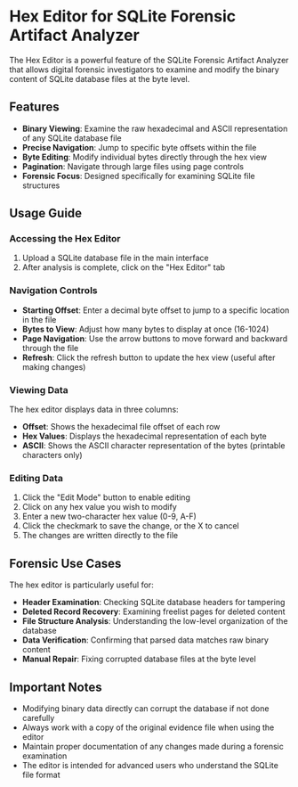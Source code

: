 # Hex Editor for SQLite Forensic Artifact Analyzer

The Hex Editor is a powerful feature of the SQLite Forensic Artifact Analyzer that allows digital forensic investigators to examine and modify the binary content of SQLite database files at the byte level.

## Features

- **Binary Viewing**: Examine the raw hexadecimal and ASCII representation of any SQLite database file
- **Precise Navigation**: Jump to specific byte offsets within the file
- **Byte Editing**: Modify individual bytes directly through the hex view
- **Pagination**: Navigate through large files using page controls
- **Forensic Focus**: Designed specifically for examining SQLite file structures

## Usage Guide

### Accessing the Hex Editor

1. Upload a SQLite database file in the main interface
2. After analysis is complete, click on the "Hex Editor" tab

### Navigation Controls

- **Starting Offset**: Enter a decimal byte offset to jump to a specific location in the file
- **Bytes to View**: Adjust how many bytes to display at once (16-1024)
- **Page Navigation**: Use the arrow buttons to move forward and backward through the file
- **Refresh**: Click the refresh button to update the hex view (useful after making changes)

### Viewing Data

The hex editor displays data in three columns:
- **Offset**: Shows the hexadecimal file offset of each row
- **Hex Values**: Displays the hexadecimal representation of each byte
- **ASCII**: Shows the ASCII character representation of the bytes (printable characters only)

### Editing Data

1. Click the "Edit Mode" button to enable editing
2. Click on any hex value you wish to modify
3. Enter a new two-character hex value (0-9, A-F)
4. Click the checkmark to save the change, or the X to cancel
5. The changes are written directly to the file

## Forensic Use Cases

The hex editor is particularly useful for:

- **Header Examination**: Checking SQLite database headers for tampering
- **Deleted Record Recovery**: Examining freelist pages for deleted content
- **File Structure Analysis**: Understanding the low-level organization of the database
- **Data Verification**: Confirming that parsed data matches raw binary content
- **Manual Repair**: Fixing corrupted database files at the byte level

## Important Notes

- Modifying binary data directly can corrupt the database if not done carefully
- Always work with a copy of the original evidence file when using the editor
- Maintain proper documentation of any changes made during a forensic examination
- The editor is intended for advanced users who understand the SQLite file format 
